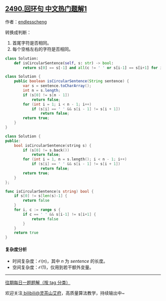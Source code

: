 ## [2490.回环句 中文热门题解1](https://leetcode.cn/problems/circular-sentence/solutions/100000/pan-duan-kong-ge-qian-hou-zi-fu-shi-fou-zstrn)

作者：[endlesscheng](https://leetcode.cn/u/endlesscheng)

转换成判断：

1. 首尾字符是否相同。
2. 每个空格左右的字符是否相同。

```py [sol-Python3]
class Solution:
    def isCircularSentence(self, s: str) -> bool:
        return s[0] == s[-1] and all(c != ' ' or s[i-1] == s[i+1] for i, c in enumerate(s))
```

```java [sol-Java]
class Solution {
    public boolean isCircularSentence(String sentence) {
        var s = sentence.toCharArray();
        int n = s.length;
        if (s[0] != s[n - 1])
            return false;
        for (int i = 1; i < n - 1; i++)
            if (s[i] == ' ' && s[i - 1] != s[i + 1])
                return false;
        return true;
    }
}
```

```cpp [sol-C++]
class Solution {
public:
    bool isCircularSentence(string s) {
        if (s[0] != s.back())
            return false;
        for (int i = 1, n = s.length(); i < n - 1; i++)
            if (s[i] == ' ' && s[i - 1] != s[i + 1])
                return false;
        return true;
    }
};
```

```go [sol-Go]
func isCircularSentence(s string) bool {
	if s[0] != s[len(s)-1] {
		return false
	}
	for i, c := range s {
		if c == ' ' && s[i-1] != s[i+1] {
			return false
		}
	}
	return true
}
```

#### 复杂度分析

- 时间复杂度：$\mathcal{O}(n)$，其中 $n$ 为 $\textit{sentence}$ 的长度。
- 空间复杂度：$\mathcal{O}(1)$，仅用到若干额外变量。

---

[往期每日一题题解（按 tag 分类）](https://github.com/EndlessCheng/codeforces-go/blob/master/leetcode/SOLUTIONS.md)

欢迎关注[ biIibiIi@灵茶山艾府](https://space.bilibili.com/206214)，高质量算法教学，持续输出中~
